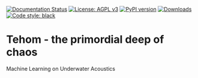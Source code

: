 [![Documentation Status](https://readthedocs.org/projects/tehom/badge/?version=latest)](https://tehom.readthedocs.io/en/latest/?badge=latest)
[![License: AGPL v3](https://img.shields.io/badge/License-AGPL%20v3-blue.svg)](https://www.gnu.org/licenses/agpl-3.0)
[![PyPI version](https://badge.fury.io/py/tehom.svg)](https://badge.fury.io/py/tehom)
[![Downloads](https://pepy.tech/badge/tehom)](https://pepy.tech/project/tehom)
[![Code style: black](https://img.shields.io/badge/code%20style-black-000000.svg)](https://github.com/psf/black)
# Tehom - the primordial deep of chaos
Machine Learning on Underwater Acoustics
